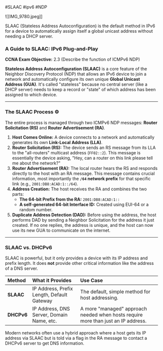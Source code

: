 #SLAAC #ipv6 #NDP 

![[IMG_9780.jpeg]]

SLAAC (Stateless Address Autoconfiguration) is the default method in IPv6 for a device to automatically assign itself a global unicast address without needing a DHCP server.
### A Guide to SLAAC: IPv6 Plug-and-Play

**CCNA Exam Objective:** 2.3 (Describe the function of ICMPv6 NDP)

**Stateless Address Autoconfiguration (SLAAC)** is a core feature of the Neighbor Discovery Protocol (NDP) that allows an IPv6 device to join a network and automatically configure its own unique **Global Unicast Address (GUA)**. It's called "stateless" because no central server (like a DHCP server) needs to keep a record or "state" of which address has been assigned to which device.

***

### The SLAAC Process ⚙️

The entire process is managed through two ICMPv6 NDP messages: **Router Solicitation (RS)** and **Router Advertisement (RA)**.

1.  **Host Comes Online:** A device connects to a network and automatically generates its own **Link-Local Address (LLA)**.
2.  **Router Solicitation (RS):** The device sends an RS message from its LLA to the "all-routers" multicast address (`FF02::2`). This message is essentially the device asking, "Hey, can a router on this link please tell me about the network?"
3.  **Router Advertisement (RA):** The local router hears the RS and responds directly to the host with an RA message. This message contains crucial information, most importantly the **`/64` network prefix** for that specific link (e.g., `2001:DB8:ACAD:1::/64`).
4.  **Address Creation:** The host receives the RA and combines the two parts:
    * **The 64-bit Prefix from the RA:** `2001:DB8:ACAD:1::`
    * **A self-generated 64-bit Interface ID:** Created using EUI-64 or a random number.
5.  **Duplicate Address Detection (DAD):** Before using the address, the host performs DAD by sending a Neighbor Solicitation for the address it just created. If no one replies, the address is unique, and the host can now use its new GUA to communicate on the internet.

---

### SLAAC vs. DHCPv6

SLAAC is powerful, but it only provides a device with its IP address and prefix length. It does **not** provide other critical information like the address of a DNS server.

| Method | What it Provides | Use Case |
| :--- | :--- | :--- |
| **SLAAC** | IP Address, Prefix Length, Default Gateway | The default, simple method for host addressing. |
| **DHCPv6** | IP Address, DNS Server, Domain Name, etc. | A more "managed" approach needed when hosts require more than just an IP address. |

Modern networks often use a hybrid approach where a host gets its IP address via SLAAC but is told via a flag in the RA message to contact a DHCPv6 server to get DNS information.

